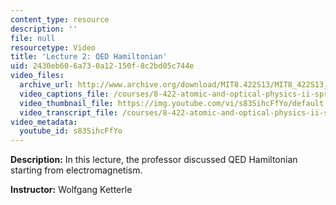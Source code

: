```yaml
---
content_type: resource
description: ''
file: null
resourcetype: Video
title: 'Lecture 2: QED Hamiltonian'
uid: 2430eb60-6a73-0a12-150f-8c2bd05c744e
video_files:
  archive_url: http://www.archive.org/download/MIT8.422S13/MIT8_422S13_lec02_300k.mp4
  video_captions_file: /courses/8-422-atomic-and-optical-physics-ii-spring-2013/5c6fd1c135415340afa33281cfdf75b7_s83SihcFfYo.vtt
  video_thumbnail_file: https://img.youtube.com/vi/s83SihcFfYo/default.jpg
  video_transcript_file: /courses/8-422-atomic-and-optical-physics-ii-spring-2013/02346eaf61a2b72837cb3869f6d827f1_s83SihcFfYo.pdf
video_metadata:
  youtube_id: s83SihcFfYo
---
```


**Description:** In this lecture, the professor discussed QED Hamiltonian starting from electromagnetism.

**Instructor:** Wolfgang Ketterle